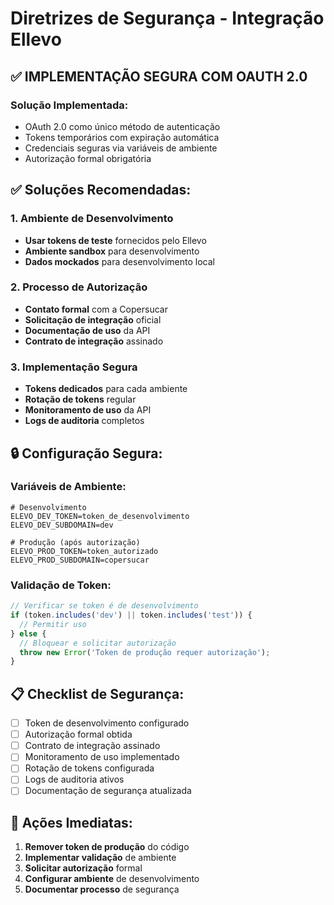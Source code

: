 # Diretrizes de Segurança - Integração Ellevo

## ✅ IMPLEMENTAÇÃO SEGURA COM OAUTH 2.0

### Solução Implementada:
- OAuth 2.0 como único método de autenticação
- Tokens temporários com expiração automática
- Credenciais seguras via variáveis de ambiente
- Autorização formal obrigatória

## ✅ Soluções Recomendadas:

### 1. Ambiente de Desenvolvimento
- **Usar tokens de teste** fornecidos pelo Ellevo
- **Ambiente sandbox** para desenvolvimento
- **Dados mockados** para desenvolvimento local

### 2. Processo de Autorização
- **Contato formal** com a Copersucar
- **Solicitação de integração** oficial
- **Documentação de uso** da API
- **Contrato de integração** assinado

### 3. Implementação Segura
- **Tokens dedicados** para cada ambiente
- **Rotação de tokens** regular
- **Monitoramento de uso** da API
- **Logs de auditoria** completos

## 🔒 Configuração Segura:

### Variáveis de Ambiente:
```env
# Desenvolvimento
ELEVO_DEV_TOKEN=token_de_desenvolvimento
ELEVO_DEV_SUBDOMAIN=dev

# Produção (após autorização)
ELEVO_PROD_TOKEN=token_autorizado
ELEVO_PROD_SUBDOMAIN=copersucar
```

### Validação de Token:
```typescript
// Verificar se token é de desenvolvimento
if (token.includes('dev') || token.includes('test')) {
  // Permitir uso
} else {
  // Bloquear e solicitar autorização
  throw new Error('Token de produção requer autorização');
}
```

## 📋 Checklist de Segurança:

- [ ] Token de desenvolvimento configurado
- [ ] Autorização formal obtida
- [ ] Contrato de integração assinado
- [ ] Monitoramento de uso implementado
- [ ] Rotação de tokens configurada
- [ ] Logs de auditoria ativos
- [ ] Documentação de segurança atualizada

## 🚨 Ações Imediatas:

1. **Remover token de produção** do código
2. **Implementar validação** de ambiente
3. **Solicitar autorização** formal
4. **Configurar ambiente** de desenvolvimento
5. **Documentar processo** de segurança